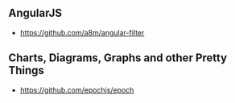 ## AngularJS
* https://github.com/a8m/angular-filter

## Charts, Diagrams, Graphs and other Pretty Things
* https://github.com/epochjs/epoch
